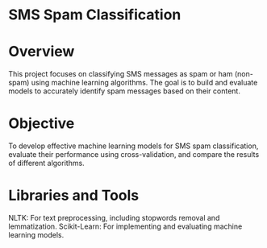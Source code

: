 # SMS Spam Classification
# Overview
This project focuses on classifying SMS messages as spam or ham (non-spam) using machine learning algorithms. The goal is to build and evaluate models to accurately identify spam messages based on their content.

# Objective
To develop effective machine learning models for SMS spam classification, evaluate their performance using cross-validation, and compare the results of different algorithms.

# Libraries and Tools
NLTK: For text preprocessing, including stopwords removal and lemmatization.
Scikit-Learn: For implementing and evaluating machine learning models.
